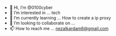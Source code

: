 - 👋 Hi, I’m @0100cyber
- 👀 I’m interested in ... tech
- 🌱 I’m currently learning ... How to create a ip proxy
- 💞️ I’m looking to collaborate on ...
- 📫 How to reach me ...
nezalkardam6@gmail.com
<!---
0100cyber/0100cyber is a ✨ special ✨ repository because its `README.md` (this file) appears on your GitHub profile.
You can click the Preview link to take a look at your changes.
--->
